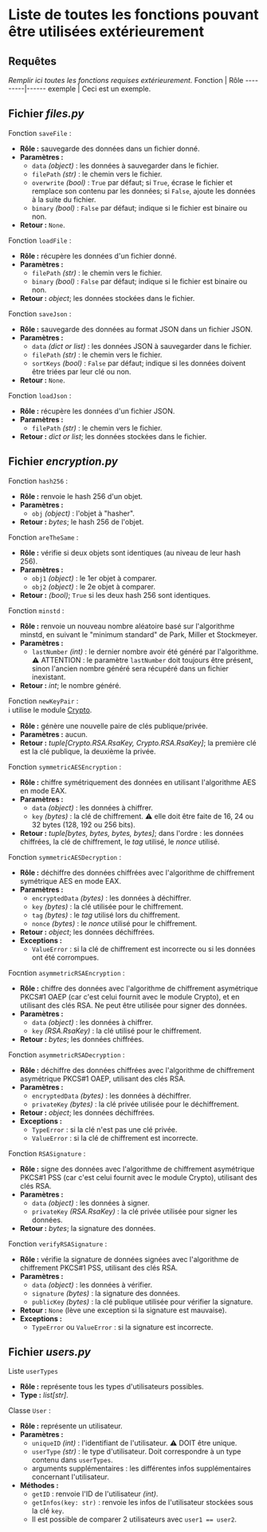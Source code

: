 # Liste de toutes les fonctions pouvant être utilisées extérieurement

## Requêtes
*Remplir ici toutes les fonctions requises extérieurement.*
Fonction | Rôle
---------|------
exemple | Ceci est un exemple.


## Fichier *files.py*
Fonction `saveFile` :
- **Rôle :** sauvegarde des données dans un fichier donné.
- **Paramètres :** 
    - `data` *(object)* : les données à sauvegarder dans le fichier.
    - `filePath` *(str)* : le chemin vers le fichier.
    - `overwrite` *(bool)* : `True` par défaut; si `True`, écrase le fichier et remplace son contenu par les données; si `False`, ajoute les données à la suite du fichier.
    - `binary` *(bool)* : `False` par défaut; indique si le fichier est binaire ou non.
- **Retour :** `None`.

Fonction `loadFile` :
- **Rôle :** récupère les données d'un fichier donné.
- **Paramètres :** 
    - `filePath` *(str)* : le chemin vers le fichier.
    - `binary` *(bool)* : `False` par défaut; indique si le fichier est binaire ou non.
- **Retour :** *object*; les données stockées dans le fichier.

Fonction `saveJson` :
- **Rôle :** sauvegarde des données au format JSON dans un fichier JSON.
- **Paramètres :** 
    - `data` *(dict or list)* : les données JSON à sauvegarder dans le fichier.
    - `filePath` *(str)* : le chemin vers le fichier.
    - `sortKeys` *(bool)* : `False` par défaut; indique si les données doivent être triées par leur clé ou non.
- **Retour :** `None`.

Fonction `loadJson` :
- **Rôle :** récupère les données d'un fichier JSON.
- **Paramètres :** 
    - `filePath` *(str)* : le chemin vers le fichier.
- **Retour :** *dict or list*; les données stockées dans le fichier.


## Fichier *encryption.py*
Fonction `hash256` :
- **Rôle :** renvoie le hash 256 d'un objet.
- **Paramètres :** 
    - `obj` *(object)* : l'objet à "hasher".
- **Retour :** *bytes*; le hash 256 de l'objet.

Fonction `areTheSame` :
- **Rôle :** vérifie si deux objets sont identiques (au niveau de leur hash 256).
- **Paramètres :** 
    - `obj1` *(object)* : le 1er objet à comparer.
    - `obj2` *(object)* : le 2e objet à comparer.
- **Retour :** *(bool)*; `True` si les deux hash 256 sont identiques.

Fonction `minstd` :
- **Rôle :** renvoie un nouveau nombre aléatoire basé sur l'algorithme minstd, en suivant le "minimum standard" de Park, Miller et Stockmeyer.
- **Paramètres :** 
    - `lastNumber` *(int)* : le dernier nombre avoir été généré par l'algorithme.
    :warning: ATTENTION : le paramètre `lastNumber` doit toujours être présent, sinon l'ancien nombre généré sera récupéré dans un fichier inexistant.
- **Retour :** *int*; le nombre généré.

Fonction `newKeyPair` :  
:information_source: utilise le module [Crypto](https://pycryptodome.readthedocs.io/en/latest/src/introduction.html).
- **Rôle :** génère une nouvelle paire de clés publique/privée.
- **Paramètres :** aucun.
- **Retour :** *tuple\[Crypto.RSA.RsaKey, Crypto.RSA.RsaKey\]*; la première clé est la clé publique, la deuxième la privée.

Fonction `symmetricAESEncryption` :
- **Rôle :** chiffre symétriquement des données en utilisant l'algorithme AES en mode EAX.
- **Paramètres :**
    - `data` *(object)* : les données à chiffrer.
    - `key` *(bytes)* : la clé de chiffrement. :warning: elle doit être faite de 16, 24 ou 32 bytes (128, 192 ou 256 bits).
- **Retour :** *tuple\[bytes, bytes, bytes, bytes\]*; dans l'ordre : les données chiffrées, la clé de chiffrement, le *tag* utilisé, le *nonce* utilisé.

Fonction `symmetricAESDecryption` :
- **Rôle :** déchiffre des données chiffrées avec l'algorithme de chiffrement symétrique AES en mode EAX.
- **Paramètres :**
    - `encryptedData` *(bytes)* : les données à déchiffrer.
    - `key` *(bytes)* : la clé utilisée pour le chiffrement.
    - `tag` *(bytes)* : le *tag* utilisé lors du chiffrement.
    - `nonce` *(bytes)* : le *nonce* utilisé pour le chiffrement.
- **Retour :** *object*; les données déchiffrées.
- **Exceptions :**
    - `ValueError` : si la clé de chiffrement est incorrecte ou si les données ont été corrompues.

Focntion `asymmetricRSAEncryption` :
- **Rôle :** chiffre des données avec l'algorithme de chiffrement asymétrique PKCS#1 OAEP (car c'est celui fournit avec le module Crypto), et en utilisant des clés RSA. Ne peut être utilisée pour signer des données.
- **Paramètres :** 
    - `data` *(object)* : les données à chiffrer.
    - `key` *(RSA.RsaKey)* : la clé utilisé pour le chiffrement.
- **Retour :** *bytes*; les données chiffrées.

Fonction `asymmetricRSADecryption` :
- **Rôle :** déchiffre des données chiffrées avec l'algorithme de chiffrement asymétrique PKCS#1 OAEP, utilisant des clés RSA.
- **Paramètres :**
    - `encryptedData` *(bytes)* : les données à déchiffrer.
    - `privateKey` *(bytes)* : la clé privée utilisée pour le déchiffrement.
- **Retour :** *object*; les données déchiffrées.
- **Exceptions :**
    - `TypeError` : si la clé n'est pas une clé privée.
    - `ValueError` : si la clé de chiffrement est incorrecte.

Fonction `RSASignature` :
- **Rôle :** signe des données avec l'algorithme de chiffrement asymétrique PKCS#1 PSS (car c'est celui fournit avec le module Crypto), utilisant des clés RSA.
- **Paramètres :**
    - `data` *(object)* : les données à signer.
    - `privateKey` *(RSA.RsaKey)* : la clé privée utilisée pour signer les données.
- **Retour :** *bytes*; la signature des données.

Fonction `verifyRSASignature` :
- **Rôle :** vérifie la signature de données signées avec l'algorithme de chiffrement PKCS#1 PSS, utilisant des clés RSA.
- **Paramètres :**
    - `data` *(object)* : les données à vérifier.
    - `signature` *(bytes)* : la signature des données.
    - `publicKey` *(bytes)* : la clé publique utilisée pour vérifier la signature.
- **Retour :** `None` (lève une exception si la signature est mauvaise).
- **Exceptions :**
    - `TypeError` ou `ValueError` : si la signature est incorrecte.



## Fichier *users.py*
Liste `userTypes`
- **Rôle :** représente tous les types d'utilisateurs possibles.
- **Type :** *list\[str\]*.


Classe `User` : 
- **Rôle :** représente un utilisateur.
- **Paramètres :** 
    - `uniqueID` *(int)* : l'identifiant de l'utilisateur. :warning: DOIT être unique.
    - `userType` *(str)* : le type d'utilisateur. Doit correspondre à un type contenu dans `userTypes`.
    - arguments supplémentaires : les différentes infos supplémentaires concernant l'utilisateur.
- **Méthodes :** 
    - `getID` : renvoie l'ID de l'utilisateur *(int)*.
    - `getInfos(key: str)` : renvoie les infos de l'utilisateur stockées sous la clé `key`.
    - Il est possible de comparer 2 utilisateurs avec `user1 == user2`.